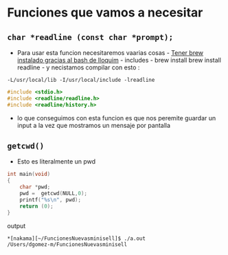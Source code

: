 # Funciones que vamos a necesitar

## `char *readline (const char *prompt);`
 - Para usar esta funcion necesitaremos vaarias cosas
		- [Tener brew instalado gracias al bash
		de lloquim](brewTosGoinfre.sh)
		- includes 
		- brew install brew install readline
		- y necistamos compilar con esto :
```plaintext
-L/usr/local/lib -I/usr/local/include -lreadline
```
```c
#include <stdio.h>
#include <readline/readline.h>
#include <readline/history.h>
```
- lo que conseguimos con esta funcion es que nos peremite guardar un input a la vez que mostramos un mensaje por pantalla

## `getcwd()`
- Esto es literalmente un pwd

```c
int main(void)
{
	char *pwd;
 	pwd =  getcwd(NULL,0);
    printf("%s\n", pwd);
    return (0);
}
```
output
```bash
*[nakama][~/FuncionesNuevasminisell]$ ./a.out
/Users/dgomez-m/FuncionesNuevasminisell
```
